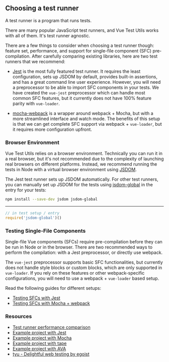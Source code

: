 ## Choosing a test runner

A test runner is a program that runs tests.

There are many popular JavaScript test runners, and Vue Test Utils works with all of them. It's test runner agnostic.

There are a few things to consider when choosing a test runner though: feature set, performance, and support for single-file component (SFC) pre-compilation. After carefully comparing existing libraries, here are two test runners that we recommend:

- [Jest](https://facebook.github.io/jest/docs/en/getting-started.html#content) is the most fully featured test runner. It requires the least configuration, sets up JSDOM by default, provides built-in assertions, and has a great command line user experience. However, you will need a preprocessor to be able to import SFC components in your tests. We have created the `vue-jest` preprocessor which can handle most common SFC features, but it currently does not have 100% feature parity with `vue-loader`.

- [mocha-webpack](https://github.com/zinserjan/mocha-webpack) is a wrapper around webpack + Mocha, but with a more streamlined interface and watch mode. The benefits of this setup is that we can get complete SFC support via webpack + `vue-loader`, but it requires more configuration upfront.

### Browser Environment

Vue Test Utils relies on a browser environment. Technically you can run it in a real browser, but it's not recommended due to the complexity of launching real browsers on different platforms. Instead, we recommend running the tests in Node with a virtual browser environment using [JSDOM](https://github.com/tmpvar/jsdom).

The Jest test runner sets up JSDOM automatically. For other test runners, you can manually set up JSDOM for the tests using [jsdom-global](https://github.com/rstacruz/jsdom-global) in the entry for your tests:

``` bash
npm install --save-dev jsdom jsdom-global
```
---
``` js
// in test setup / entry
require('jsdom-global')()
```

### Testing Single-File Components

Single-file Vue components (SFCs) require pre-compilation before they can be run in Node or in the browser. There are two recommended ways to perform the compilation: with a Jest preprocessor, or directly use webpack.

The `vue-jest` preprocessor supports basic SFC functionalities, but currently does not handle style blocks or custom blocks, which are only supported in `vue-loader`. If you rely on these features or other webpack-specific configurations, you will need to use a webpack + `vue-loader` based setup.

Read the following guides for different setups:

- [Testing SFCs with Jest](./testing-SFCs-with-jest.md)
- [Testing SFCs with Mocha + webpack](./testing-SFCs-with-mocha-webpack.md)

### Resources

- [Test runner performance comparison](https://github.com/eddyerburgh/vue-unit-test-perf-comparison)
- [Example project with Jest](https://github.com/vuejs/vue-test-utils-jest-example)
- [Example project with Mocha](https://github.com/vuejs/vue-test-utils-mocha-webpack-example)
- [Example project with tape](https://github.com/eddyerburgh/vue-test-utils-tape-example)
- [Example project with AVA](https://github.com/eddyerburgh/vue-test-utils-ava-example)
- [tyu - Delightful web testing by egoist](https://github.com/egoist/tyu)
